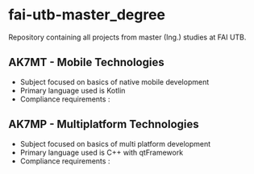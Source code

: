 # fai-utb-master_degree
Repository containing all projects from master (Ing.) studies at FAI UTB.


## AK7MT - Mobile Technologies
- Subject focused on basics of native mobile development
- Primary language used is Kotlin
- Compliance requirements :


## AK7MP - Multiplatform Technologies
- Subject focused on basics of multi platform development
- Primary language used is C++ with qtFramework
- Compliance requirements :
